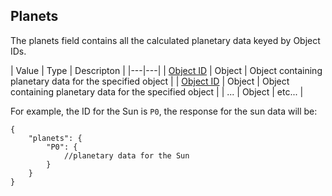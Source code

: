 ## Planets

The planets field contains all the calculated planetary data keyed by Object IDs.

| Value | Type | Descripton |
|---|---|
| [Object ID](/astrologico/res_data.html) | Object | Object containing planetary data for the specified object |
| [Object ID](/astrologico/res_data.html) | Object | Object containing planetary data for the specified object |
| ... | Object | etc... |

For example, the ID for the Sun is `P0`, the response for the sun data will be:

```
{
	"planets": {
		"P0": {
			//planetary data for the Sun
		}
	}
}
```

<br><br><br>
